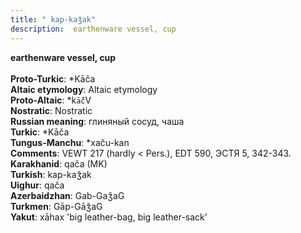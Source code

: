 ```yaml
---
title: " kap-kaǯak"
description:  earthenware vessel, cup
---
```

<strong> earthenware vessel, cup</strong><br><br>
<strong>Proto-Turkic</strong>:  *Kāča<br>
<strong>Altaic etymology</strong>:  Altaic etymology<br>
<strong> Proto-Altaic</strong>:  *k`ā́č`V<br>
<strong>Nostratic</strong>:  Nostratic<br>
<strong>Russian meaning</strong>:  глиняный сосуд, чаша<br>
<strong>Turkic</strong>:  *Kāča<br>
<strong>Tungus-Manchu</strong>:  *xaču-kan<br>
<strong>Comments</strong>:  VEWT 217 (hardly < Pers.), EDT 590, ЭСТЯ 5, 342-343.<br>
<strong>Karakhanid</strong>:  qača (MK)<br>
<strong>Turkish</strong>:  kap-kaǯak<br>
<strong>Uighur</strong>:  qača<br>
<strong>Azerbaidzhan</strong>:  Gab-GaǯaG<br>
<strong>Turkmen</strong>:  Gāp-GāǯaG<br>
<strong>Yakut</strong>:  xāhax 'big leather-bag, big leather-sack'<br>


